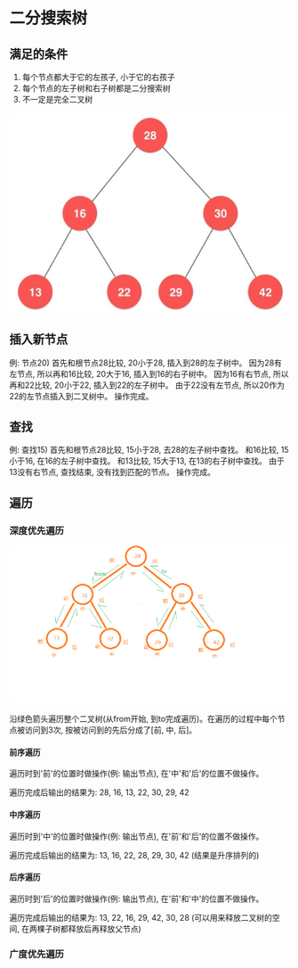 # 二分搜索树

## 满足的条件

1. 每个节点都大于它的左孩子, 小于它的右孩子
2. 每个节点的左子树和右子树都是二分搜索树
3. 不一定是完全二叉树

![](img/bst.jpeg)

## 插入新节点

例: 节点20) 首先和根节点28比较, 20小于28, 插入到28的左子树中。
因为28有左节点, 所以再和16比较, 20大于16, 插入到16的右子树中。
因为16有右节点, 所以再和22比较, 20小于22, 插入到22的左子树中。
由于22没有左节点, 所以20作为22的左节点插入到二叉树中。
操作完成。

 ## 查找
 
例: 查找15) 首先和根节点28比较, 15小于28, 去28的左子树中查找。
和16比较, 15小于16, 在16的左子树中查找。
和13比较, 15大于13, 在13的右子树中查找。
由于13没有右节点, 查找结束, 没有找到匹配的节点。
操作完成。

## 遍历

### 深度优先遍历

![](img/bst2.png)

沿绿色箭头遍历整个二叉树(从from开始, 到to完成遍历)。在遍历的过程中每个节点被访问到3次, 按被访问到的先后分成了\[前, 中, 后\]。

#### 前序遍历

遍历时到'前'的位置时做操作(例: 输出节点), 在'中'和'后'的位置不做操作。

遍历完成后输出的结果为: 28, 16, 13, 22, 30, 29, 42

#### 中序遍历

遍历时到'中'的位置时做操作(例: 输出节点), 在'前'和'后'的位置不做操作。

遍历完成后输出的结果为: 13, 16, 22, 28, 29, 30, 42 (结果是升序排列的)

#### 后序遍历

遍历时到'后'的位置时做操作(例: 输出节点), 在'前'和'中'的位置不做操作。

遍历完成后输出的结果为: 13, 22, 16, 29, 42, 30, 28 (可以用来释放二叉树的空间, 在两棵子树都释放后再释放父节点)

### 广度优先遍历




